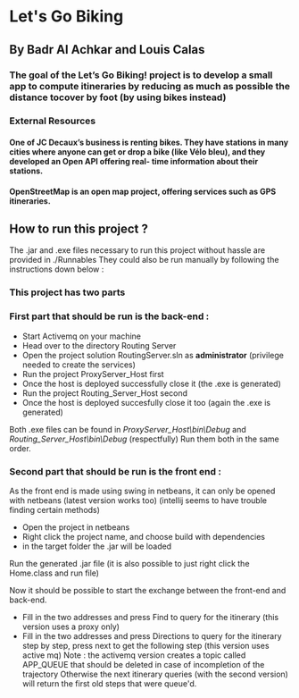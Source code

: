 # Let's Go Biking
## By Badr Al Achkar and Louis Calas

### The goal of the Let’s Go Biking! project is to develop a small app to compute itineraries by reducing as much as possible the distance tocover by foot (by using bikes instead)

### External Resources

#### One of JC Decaux’s business is renting bikes. They have stations in many cities where anyone can get or drop a bike (like Vélo bleu), and they developed an Open API offering real- time information about their stations.

#### OpenStreetMap is an open map project, offering services such as GPS itineraries.

## How to run this project ?
The .jar and .exe files necessary to run this project without hassle are provided in ./Runnables
They could also be run manually by following the instructions down below :

### **This project has two parts**
### First part that should be run is the back-end :
- Start Activemq on your machine
- Head over to the directory Routing Server
- Open the project solution RoutingServer.sln as **administrator** (privilege needed to create the services)
- Run the project ProxyServer_Host first
- Once the host is deployed successfully close it (the .exe is generated)
- Run the project Routing_Server_Host second
- Once the host is deployed succesfully close it too (again the .exe is generated)

Both .exe files can be found in *ProxyServer_Host\bin\Debug* and *Routing_Server_Host\bin\Debug* (respectfully)
Run them both in the same order.

### Second part that should be run is the front end :

As the front end is made using swing in netbeans, it can only be opened with netbeans (latest version works too)
(intellij seems to have trouble finding certain methods)
- Open the project in netbeans
- Right click the project name, and choose build with dependencies
- in the target folder the .jar will be loaded

Run the generated .jar file (it is also possible to just right click the Home.class and run file)

Now it should be possible to start the exchange between the front-end and back-end.

- Fill in the two addresses and press Find to query for the itinerary (this version uses a proxy only)
- Fill in the two addresses and press Directions to query for the itinerary step by step, press next to get the following step
(this version uses active mq)
Note : the activemq version creates a topic called APP_QUEUE that should be deleted in case of incompletion of the trajectory 
Otherwise the next itinerary queries (with the second version) will return the first old steps that were queue'd.
